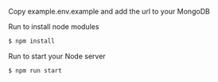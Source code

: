 Copy example.env.example and add the url to your MongoDB

Run to install node modules
```sh
$ npm install
```

Run to start your Node server
```sh
$ npm run start
```